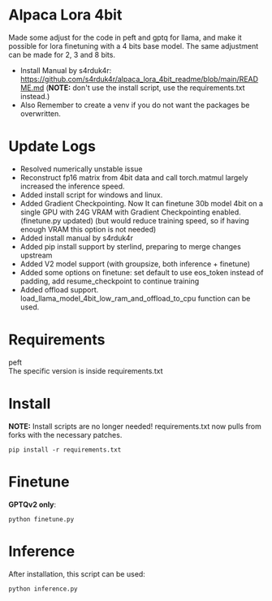# Alpaca Lora 4bit

Made some adjust for the code in peft and gptq for llama, and make it possible for lora finetuning with a 4 bits base model. The same adjustment can be made for 2, 3 and 8 bits.

* Install Manual by s4rduk4r: https://github.com/s4rduk4r/alpaca_lora_4bit_readme/blob/main/README.md (**NOTE:** don't use the install script, use the requirements.txt instead.)
* Also Remember to create a venv if you do not want the packages be overwritten.

# Update Logs
* Resolved numerically unstable issue
* Reconstruct fp16 matrix from 4bit data and call torch.matmul largely increased the inference speed.
* Added install script for windows and linux.
* Added Gradient Checkpointing. Now It can finetune 30b model 4bit on a single GPU with 24G VRAM with Gradient Checkpointing enabled. (finetune.py updated) (but would reduce training speed, so if having enough VRAM this option is not needed)
* Added install manual by s4rduk4r
* Added pip install support by sterlind, preparing to merge changes upstream
* Added V2 model support (with groupsize, both inference + finetune)
* Added some options on finetune: set default to use eos_token instead of padding, add resume_checkpoint to continue training
* Added offload support. load_llama_model_4bit_low_ram_and_offload_to_cpu function can be used.

# Requirements
peft<br>
The specific version is inside requirements.txt<br>

# Install
**NOTE:** Install scripts are no longer needed! requirements.txt now pulls from forks with the necessary patches.

```
pip install -r requirements.txt
```

# Finetune
**GPTQv2 only**:

```
python finetune.py
```

# Inference

After installation, this script can be used:

```
python inference.py
```
